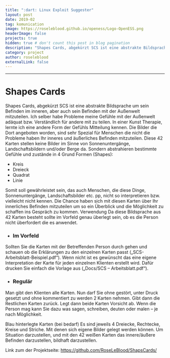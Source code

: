 ```yaml
---
title: ":dart: Linux Exploit Suggester"
layout: post
date: 2019-02
tag: komunication
image: https://roseleblood.github.io/openess/Logo-OpenESS.png
headerImage: false
projects: true
hidden: true # don't count this post in blog pagination
description: "Shapes Cards, abgekürzt SCS ist eine abstrakte Bildsprache um sein Befinden auszudrücken"
category: project
author: roseleblood
externalLink: false
---
```


---
# Shapes Cards
Shapes Cards, abgekürzt SCS ist eine abstrakte Bildsprache um sein Befinden im inneren, aber auch sein Befinden mit der Außenwelt mitzuteilen. Ich selber habe Probleme meine Gefühle mit der Außenwelt adäquat bzw. Verständlich für andere mit zu teilen. In einer Kunst Therapie, lernte ich eine andere Form der Gefühls Mitteilung kennen. Die Bilder die Dort angeboten worden, sind sehr Spezial für Menschen die nicht die Probleme haben Ihr inneres und äußerliches Befinden mitzuteilen. Diese 42 Karten stellen keine Bilder im Sinne von Sonnenuntergänge, Landschaftsbildern und/oder Berge da. Sondern abstrahieren bestimmte Gefühle und zustände in 4 Grund Formen (Shapes):
*	Kreis
*	Dreieck
*	Quadrat
*	Linie

Somit soll gewährleistet sein, das auch Menschen, die diese Dinge, Sonnenuntergänge, Landschaftsbilder etc. pp, nicht so interpretieren bzw. vielleicht nicht kennen. Die Chance haben sich mit diesen Karten über Ihr innerliches Befinden mitzuteilen um so ein Überblick und die Möglichkeit zu schaffen ins Gespräch zu kommen.
Verwendung
Da diese Bildsprache aus 42 Karten besteht sollte im Vorfeld genau überlegt sein, ob es die Person nicht überfordert die es anwendet.

*	### Im Vorfeld
Sollten Sie die Karten mit der Betreffenden Person durch gehen und schauen ob die Erklärungen zu den einzelnen Karten passt („SCS-Arbeitsblatt-Beispiel.pdf“). Wenn nicht ist es gewünscht das eine eigene Interpretation der Karte für jeden einzelnen Klienten erstellt wird. Dafür drucken Sie einfach  die Vorlage aus („Docs/SCS – Arbeitsblatt.pdf“).
* ###	Regulär
Man gibt den Klienten alle Karten. Nun darf Sie ohne gestört, unter Druck gesetzt und ohne kommentiert zu werden 2 Karten nehmen. Gibt dann die Restlichen Karten zurück.
Legt dann beide Karten Vorsicht ab.
Wenn die Person mag kann Sie dazu was sagen, schreiben, deuten oder malen – je nach Möglichkeit.

Blau hinterlegte Karten (bei bedarf)
Es sind jeweils 4 Dreiecke, Rechtecke, Kreise und Striche. Mit denen sich eigene Bilder gelegt werden können. Um Situation darzustellen,  und mit den 42 weißen Karten das innere/äußere Befinden darzustellen, bildhaft darzustellen.

Link zum der Projektseite: https://github.com/RoseLeBlood/ShapsCards/
